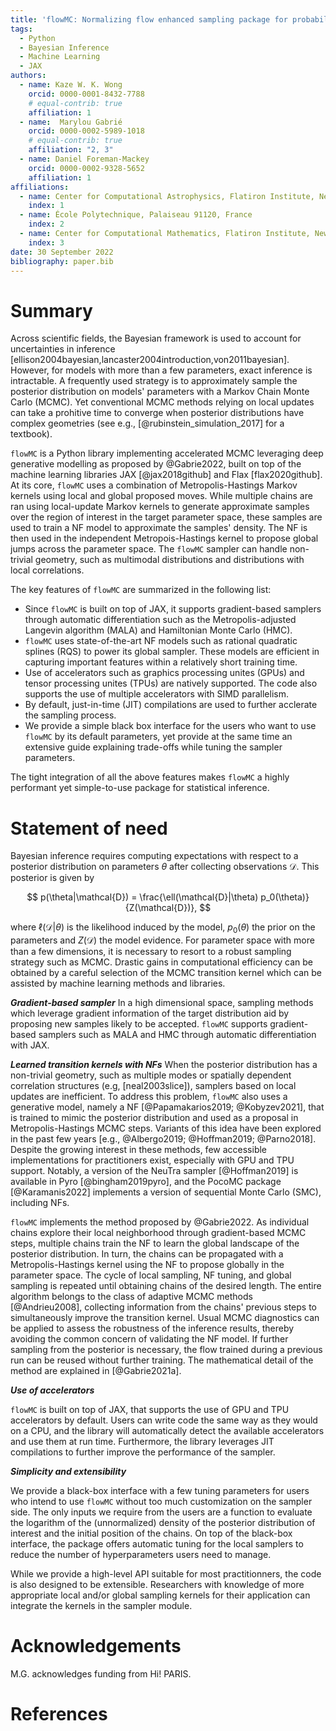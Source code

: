 ```yaml
---
title: 'flowMC: Normalizing flow enhanced sampling package for probabilistic inference in JAX'
tags:
  - Python
  - Bayesian Inference 
  - Machine Learning
  - JAX
authors:
  - name: Kaze W. K. Wong
    orcid: 0000-0001-8432-7788
    # equal-contrib: true
    affiliation: 1 
  - name:  Marylou Gabrié
    orcid: 0000-0002-5989-1018
    # equal-contrib: true 
    affiliation: "2, 3"
  - name: Daniel Foreman-Mackey
    orcid: 0000-0002-9328-5652
    affiliation: 1
affiliations:
  - name: Center for Computational Astrophysics, Flatiron Institute, New York, NY 10010, US
    index: 1
  - name: École Polytechnique, Palaiseau 91120, France
    index: 2
  - name: Center for Computational Mathematics, Flatiron Institute, New York, NY 10010, US
    index: 3
date: 30 September 2022
bibliography: paper.bib
---
```


# Summary
Across scientific fields, the Bayesian framework is used to account for uncertainties in inference [ellison2004bayesian,lancaster2004introduction,von2011bayesian]. However, for models with more than a few parameters, exact inference is intractable. A frequently used strategy is to approximately sample the posterior distribution on models' parameters with a Markov Chain Monte Carlo (MCMC). Yet conventional MCMC methods relying on local updates can take a prohitive time to converge when posterior distributions have complex geometries (see e.g., [@rubinstein_simulation_2017] for a textbook).

`flowMC` is a Python library implementing accelerated MCMC leveraging deep generative modelling as proposed by @Gabrie2022, built on top of the machine learning libraries JAX [@jax2018github] and Flax [flax2020github]. At its core, `flowMC` uses a combination of Metropolis-Hastings Markov kernels using local and global proposed moves. While multiple chains are ran using local-update Markov kernels to generate approximate samples over the region of interest in the target parameter space, these samples are used to train a NF model to approximate the samples' density. The NF is then used in the independent Metropois-Hastings kernel to propose global jumps across the parameter space. The `flowMC` sampler can handle non-trivial geometry, such as multimodal distributions and distributions with local correlations. 

The key features of `flowMC` are summarized in the following list:

- Since `flowMC` is built on top of JAX, it supports gradient-based samplers through automatic differentiation such as the Metropolis-adjusted Langevin algorithm (MALA) and Hamiltonian Monte Carlo (HMC).
- `flowMC` uses state-of-the-art NF models such as rational quadratic splines (RQS) to power its global sampler. These models are efficient in capturing important features within a relatively short training time.
- Use of accelerators such as graphics processing unites (GPUs) and tensor processing unites (TPUs) are natively supported. The code also supports the use of multiple accelerators with SIMD parallelism.
- By default, just-in-time (JIT) compilations are used to further acclerate the sampling process. 
- We provide a simple black box interface for the users who want to use `flowMC` by its default parameters, yet provide at the same time an extensive guide explaining trade-offs while tuning the sampler parameters.

The tight integration of all the above features makes `flowMC` a highly performant yet simple-to-use package for statistical inference.

# Statement of need

Bayesian inference requires computing expectations with respect to a posterior distribution on parameters $\theta$ after collecting observations $\mathcal{D}$. This posterior is given by 

$$
p(\theta|\mathcal{D}) = \frac{\ell(\mathcal{D}|\theta) p_0(\theta)}{Z(\mathcal{D})},  
$$

where $\ell(\mathcal{D}|\theta)$ is the likelihood induced by the model, $p_0(\theta)$ the prior on the parameters and  $Z(\mathcal{D})$ the model evidence. 
For parameter space with more than a few dimensions, it is necessary to resort to a robust sampling strategy such as MCMC. Drastic gains in computational efficiency can be obtained by a careful selection of the MCMC transition kernel which can be assisted by machine learning methods and libraries.  

***Gradient-based sampler***
In a high dimensional space, sampling methods which leverage gradient information of the target distribution aid by proposing new samples likely to be accepted.
`flowMC` supports gradient-based samplers such as MALA and HMC through automatic differentiation with JAX.


***Learned transition kernels with NFs***
When the posterior distribution has a non-trivial geometry, such as multiple modes or spatially dependent correlation structures (e.g, [neal2003slice]), samplers based on local updates are inefficient.
To address this problem, `flowMC` also uses a generative model, namely a NF [@Papamakarios2019; @Kobyzev2021], that is trained to mimic the posterior distribution and used as a proposal in Metropolis-Hastings MCMC steps. Variants of this idea have been explored in the past few years [e.g., @Albergo2019; @Hoffman2019; @Parno2018].
Despite the growing interest in these methods, few accessible implementations for practitioners exist, especially with GPU and TPU support. Notably, a version of the NeuTra sampler [@Hoffman2019] is available in Pyro [@bingham2019pyro], and the PocoMC package [@Karamanis2022] implements a version of sequential Monte Carlo (SMC), including NFs.

`flowMC` implements the method proposed by @Gabrie2022. 
As individual chains explore their local neighborhood through gradient-based MCMC steps, multiple chains train the NF to learn the global landscape of the posterior distribution. In turn, the chains can be propagated with a Metropolis-Hastings kernel using the NF to propose globally in the parameter space. The cycle of local sampling, NF tuning, and global sampling is repeated until obtaining chains of the desired length.
The entire algorithm belongs to the class of adaptive MCMC methods [@Andrieu2008], collecting information from the chains' previous steps to simultaneously improve the transition kernel. 
Usual MCMC diagnostics can be applied to assess the robustness of the inference results, thereby avoiding the common concern of validating the NF model. 
If further sampling from the posterior is necessary, the flow trained during a previous run can be reused without further training. 
The mathematical detail of the method are explained in [@Gabrie2021a].

***Use of accelerators***

`flowMC` is built on top of JAX, that supports the use of GPU and TPU accelerators by default.
Users can write code the same way as they would on a CPU, and the library will automatically detect the available accelerators and use them at run time.
Furthermore, the library leverages JIT compilations to further improve the performance of the sampler.

***Simplicity and extensibility***
<!-- Since we anticipate most of the users would like to spend most of their time building model instead of optimize the performance of the sampler, -->
We provide a black-box interface with a few tuning parameters for users who intend to use `flowMC` without too much customization on the sampler side.
The only inputs we require from the users are a function to evaluate the logarithm of the (unnormalized) density of the  posterior distribution of interest and the initial position of the chains.
On top of the black-box interface, the package offers automatic tuning for the local samplers to reduce the number of hyperparameters users need to manage.

While we provide a high-level API suitable for most practitionners, the code is also designed to be extensible. Researchers with knowledge of more appropriate local and/or global sampling kernels for their application can integrate the kernels in the sampler module. 

# Acknowledgements
M.G. acknowledges funding from Hi! PARIS.

# References

